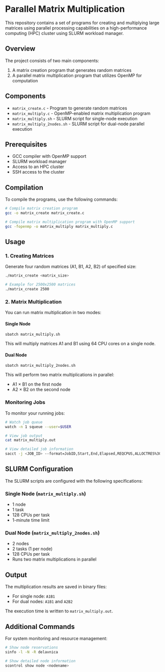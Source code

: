 # Parallel Matrix Multiplication

This repository contains a set of programs for creating and multiplying large matrices using parallel processing capabilities on a high-performance computing (HPC) cluster using SLURM workload manager.

## Overview

The project consists of two main components:
1. A matrix creation program that generates random matrices
2. A parallel matrix multiplication program that utilizes OpenMP for computation

## Components

- `matrix_create.c` - Program to generate random matrices
- `matrix_multiply.c` - OpenMP-enabled matrix multiplication program
- `matrix_multiply.sh` - SLURM script for single-node execution
- `matrix_multiply_2nodes.sh` - SLURM script for dual-node parallel execution

## Prerequisites

- GCC compiler with OpenMP support
- SLURM workload manager
- Access to an HPC cluster
- SSH access to the cluster

## Compilation

To compile the programs, use the following commands:

```bash
# Compile matrix creation program
gcc -o matrix_create matrix_create.c

# Compile matrix multiplication program with OpenMP support
gcc -fopenmp -o matrix_multiply matrix_multiply.c
```

## Usage

### 1. Creating Matrices

Generate four random matrices (A1, B1, A2, B2) of specified size:

```bash
./matrix_create <matrix_size>

# Example for 2500x2500 matrices
./matrix_create 2500
```

### 2. Matrix Multiplication

You can run matrix multiplication in two modes:

#### Single Node

```bash
sbatch matrix_multiply.sh
```
This will multiply matrices A1 and B1 using 64 CPU cores on a single node.

#### Dual Node

```bash
sbatch matrix_multiply_2nodes.sh
```
This will perform two matrix multiplications in parallel:
- A1 × B1 on the first node
- A2 × B2 on the second node

### Monitoring Jobs

To monitor your running jobs:
```bash
# Watch job queue
watch -n 1 squeue --user=$USER

# View job output
cat matrix_multiply.out

# View detailed job information
sacct -j <JOB_ID> --format=JobID,Start,End,Elapsed,REQCPUS,ALLOCTRES%30
```

## SLURM Configuration

The SLURM scripts are configured with the following specifications:

### Single Node (`matrix_multiply.sh`)
- 1 node
- 1 task
- 128 CPUs per task
- 1-minute time limit

### Dual Node (`matrix_multiply_2nodes.sh`)
- 2 nodes
- 2 tasks (1 per node)
- 128 CPUs per task
- Runs two matrix multiplications in parallel

## Output

The multiplication results are saved in binary files:
- For single node: `A1B1`
- For dual nodes: `A1B1` and `A2B2`

The execution time is written to `matrix_multiply.out`.

## Additional Commands

For system monitoring and resource management:

```bash
# Show node reservations
sinfo -l -N -R delavnica

# Show detailed node information
scontrol show node <nodename>
```
